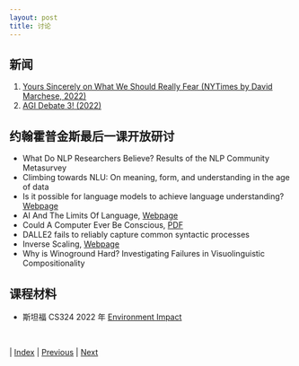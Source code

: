 ```yaml
---
layout: post
title: 讨论
---
```


## 新闻

1. [Yours Sincerely on What We Should Really Fear (NYTimes by David Marchese, 2022)](https://www.nytimes.com/interactive/2022/12/26/magazine/yejin-choi-interview.html)
1. [AGI Debate 3! (2022)](https://agidebate.com/)

## 约翰霍普金斯最后一课开放研讨

- What Do NLP Researchers Believe? Results of the NLP Community Metasurvey
- Climbing towards NLU: On meaning, form, and understanding in the age of data
- Is it possible for language models to achieve language understanding? [Webpage](https://chrisgpotts.medium.com/is-it-possible-for-language-models-to-achieve-language-understanding-81df45082ee2)
- AI And The Limits Of Language, [Webpage](https://www.noemamag.com/ai-and-the-limits-of-language/)
- Could A Computer Ever Be Conscious, [PDF](https://www.cs.rochester.edu/~schubert/191-291/selected-articles/pinker-could-a-computer-ever-be-conscious97.pdf)
- DALLE2 fails to reliably capture common syntactic processes
- Inverse Scaling, [Webpage](https://irmckenzie.co.uk/round1)
- Why is Winoground Hard? Investigating Failures in Visuolinguistic Compositionality

## 课程材料

- 斯坦福 CS324 2022 年 [Environment Impact](https://stanford-cs324.github.io/winter2022/lectures/environment/)

<br/>

| [Index](./) | [Previous](8-3-edu) | [Next](./)
